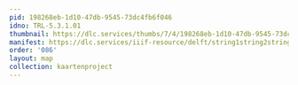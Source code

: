 ```yaml
---
pid: 198268eb-1d10-47db-9545-73dc4fb6f046
idno: TRL-5.3.1.01
thumbnail: https://dlc.services/thumbs/7/4/198268eb-1d10-47db-9545-73dc4fb6f046/full/400,339/0/default.jpg
manifest: https://dlc.services/iiif-resource/delft/string1string2string3/kaartenproject-2007/TRL-5.3.1.01
order: '086'
layout: map
collection: kaartenproject
---
```

